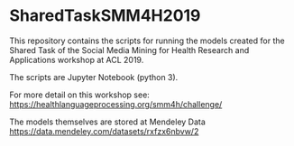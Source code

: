 # SharedTaskSMM4H2019

This repository contains the scripts for running the models created for the Shared Task of the Social Media Mining for Health Research and Applications workshop at ACL 2019.

The scripts are Jupyter Notebook (python 3).

For more detail on this workshop see: https://healthlanguageprocessing.org/smm4h/challenge/

The models themselves are stored at Mendeley Data
https://data.mendeley.com/datasets/rxfzx6nbvw/2

